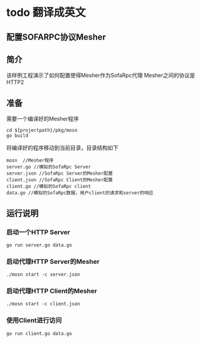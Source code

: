 # todo 翻译成英文

## 配置SOFARPC协议Mesher

## 简介

该样例工程演示了如何配置使得Mesher作为SofaRpc代理
Mesher之间的协议是HTTP2

## 准备

需要一个编译好的Mesher程序
```
cd ${projectpath}/pkg/mosn
go build
```

将编译好的程序移动到当前目录，目录结构如下 

```
mosn  //Mesher程序
server.go //模拟的SofaRpc Server
server.json //SofaRpc Server的Mesher配置
client.json //SofaRpc Client的Mesher配置
client.go //模拟的SofaRpc client
data.go //模拟的SofaRpc数据，用户client的请求和server的响应
```

## 运行说明

### 启动一个HTTP Server

```
go run server.go data.go
```

### 启动代理HTTP Server的Mesher

```
./mosn start -c server.json
```

### 启动代理HTTP Client的Mesher

```
./mosn start -c client.json
```

### 使用Client进行访问

```
go run client.go data.go
```
